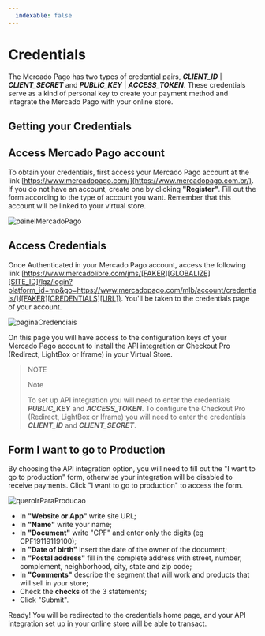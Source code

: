 ```yaml
---
  indexable: false
---
```


# Credentials

The Mercado Pago has two types of credential pairs, **_CLIENT_ID_** | **_CLIENT_SECRET_** and **_PUBLIC_KEY_** | **_ACCESS_TOKEN_**. These credentials serve as a kind of personal key to create your payment method and integrate the Mercado Pago with your online store.

## Getting your Credentials

## Access Mercado Pago account

To obtain your credentials, first access your Mercado Pago account at the link [https://www.mercadopago.com/](https://www.mercadopago.com.br/).
If you do not have an account, create one by clicking **"Register"**. Fill out the form according to the type of account you want. Remember that this account will be linked to your virtual store.

![painelMercadoPago](/images/painelMercadoPago.gif)

## Access Credentials

Once Authenticated in your Mercado Pago account, access the following link [https://www.mercadolibre.com/jms/[FAKER][GLOBALIZE][SITE_ID]/lgz/login?platform_id=mp&go=https://www.mercadopago.com/mlb/account/credentials/]([FAKER][CREDENTIALS][URL]).
You'll be taken to the credentials page of your account.

![paginaCredenciais](/images/paginaCredenciais.gif)

On this page you will have access to the configuration keys of your Mercado Pago account to install the API integration or Checkout Pro (Redirect, LightBox or Iframe) in your Virtual Store.

> NOTE
>
> Note
>
> To set up API integration you will need to enter the credentials **_PUBLIC_KEY_** and **_ACCESS_TOKEN_**.
> To configure the Checkout Pro (Redirect, LightBox or Iframe) you will need to enter the credentials **_CLIENT_ID_** and **_CLIENT_SECRET_**.

## Form I want to go to Production

By choosing the API integration option, you will need to fill out the "I want to go to production" form, otherwise your integration will be disabled to receive payments.
Click "I want to go to production" to access the form.

![queroIrParaProducao](/images/queroIrParaProducao.gif)

* In **"Website or App"** write site URL;
* In **"Name"** write your name;
* In **"Document"** write "CPF" and enter only the digits (eg CPF19119119100);
* In **"Date of birth"** insert the date of the owner of the document;
* In **"Postal address"** fill in the complete address with street, number, complement, neighborhood, city, state and zip code;
* In **"Comments"** describe the segment that will work and products that will sell in your store;
* Check the **checks** of the 3 statements;
* Click "Submit".

Ready! You will be redirected to the credentials home page, and your API integration set up in your online store will be able to transact.

